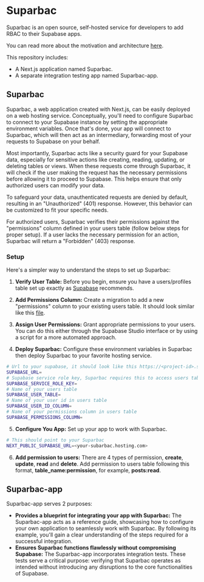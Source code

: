 # Suparbac

Suparbac is an open source, self-hosted service for developers to add RBAC to their Supabase apps.

You can read more about the motivation and architecture [here](https://supatable.com/suparbac).

This repository includes:

* A Next.js application named Suparbac.
* A separate integration testing app named Suparbac-app.

## Suparbac

Suparbac, a web application created with Next.js, can be easily deployed on a web hosting service. Conceptually, you'll need to configure Suparbac to connect to your Supabase instance by setting the appropriate environment variables. Once that's done, your app will connect to Suparbac, which will then act as an intermediary, forwarding most of your requests to Supabase on your behalf.

Most importantly, Suparbac acts like a security guard for your Supabase data, especially for sensitive actions like creating, reading, updating, or deleting tables or views. When these requests come through Suparbac, it will check if the user making the request has the necessary permissions before allowing it to proceed to Supabase. This helps ensure that only authorized users can modify your data.

To safeguard your data, unauthenticated requests are denied by default, resulting in an "Unauthorized" (401) response. However, this behavior can be customized to fit your specific needs.

For authorized users, Suparbac verifies their permissions against the "permissions" column defined in your users table (follow below steps for proper setup). If a user lacks the necessary permission for an action, Suparbac will return a "Forbidden" (403) response.

### Setup

Here's a simpler way to understand the steps to set up Suparbac:

1. **Verify User Table:** Before you begin, ensure you have a users/profiles table set up exactly as [Supabase](https://supabase.com/docs/guides/auth/managing-user-data) recommends.

2. **Add Permissions Column:** Create a migration to add a new "permissions" column to your existing users table. It should look similar like this [file](https://github.com/phungleson/suparbac/blob/main/packages/suparbac-app/supabase/migrations/20230031034630_add_users_permissions.sql).

3. **Assign User Permissions:** Grant appropriate permissions to your users. You can do this either through the Supabase Studio interface or by using a script for a more automated approach.

4. **Deploy Suparbac:** Configure these environment variables in Suparbac then deploy Suparbac to your favorite hosting service.

```sh
# Url to your supabase, it should look like this https://<project-id>.supabase.co
SUPABASE_URL=
# Supabase service role key, Suparbac requires this to access users table
SUPABASE_SERVICE_ROLE_KEY=
# Name of your users table
SUPABASE_USER_TABLE=
# Name of your user id in users table
SUPABASE_USER_ID_COLUMN=
# Name of your permissions column in users table
SUPABASE_PERMISSIONS_COLUMN=
```

5. **Configure You App:** Set up your app to work with Suparbac.

```sh
# This should point to your Suparbac
NEXT_PUBLIC_SUPABASE_URL=<your-subarbac.hosting.com>
```

6. **Add permission to users:** There are 4 types of permission, **create**, **update**, **read** and **delete**. Add permission to users table following this format, **table_name:permission**, for example, **posts:read**.

## Suparbac-app

Suparbac-app serves 2 purposes:

* **Provides a blueprint for integrating your app with Suparbac:** The Suparbac-app acts as a reference guide, showcasing how to configure your own application to seamlessly work with Suparbac. By following its example, you'll gain a clear understanding of the steps required for a successful integration.
* **Ensures Suparbac functions flawlessly without compromising Supabase:** The Suparbac-app incorporates integration tests. These tests serve a critical purpose: verifying that Suparbac operates as intended without introducing any disruptions to the core functionalities of Supabase. 
